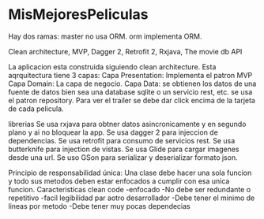 # MisMejoresPeliculas
Hay dos ramas:
master no usa ORM.
orm implementa ORM.

Clean architecture, MVP, Dagger 2, Retrofit 2, Rxjava, The movie db API

La aplicacion esta construida siguiendo clean architecture.
Esta aqrquitectura tiene 3 capas:
Capa Presentation: Implementa el patron MVP
Capa Domain: La capa de negocio. 
Capa Data: se obtienen los datos de una fuente de datos bien sea una database sqlite o un servicio rest, etc. se usa el patron repository.
Para ver el trailer se debe dar click encima de la tarjeta de cada pelicula.

librerias
Se usa rxjava para obtner datos asincronicamente y en segundo plano y ai no bloquear la app.
Se usa dagger 2 para injeccion de dependencias.
Se usa retrofit para consumo de servicios rest.
Se usa butterknife para injection de vistas.
Se usa Glide para cargar imagenes desde una url.
Se uso GSon para serializar y deserializar formato json. 

Principio de responsabilidad única: Una clase debe hacer una sola funcion y todo sus metodos deben estar enfocados a cumplir con esa unica funcion.
Caracteristicas clean code
-enfocado
-No debe ser redundante o repetitivo
-facil legibilidad par aotro desarrollador
-Debe tener el minimo de lineas por metodo
-Debe tener muy pocas dependecias
